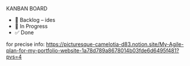 KANBAN BOARD

- 📝 Backlog – ides
- 📌 In Progress
- ✅ Done

for precise info: https://picturesque-camelotia-d83.notion.site/My-Agile-plan-for-my-portfolio-website-1a78d789a8678014b03fde6d6495f481?pvs=4

